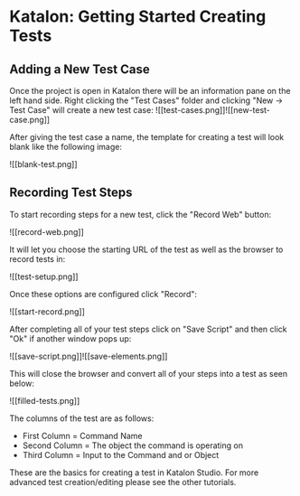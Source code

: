 # Katalon: Getting Started Creating Tests

## Adding a New Test Case

Once the project is open in Katalon there will be an information pane on the left hand side. Right clicking the "Test Cases" folder and clicking "New -> Test Case" will create a new test case:
![[test-cases.png]]![[new-test-case.png]]

After giving the test case a name, the template for creating a test will look blank like the following image:

![[blank-test.png]]


## Recording Test Steps

To start recording steps for a new test, click the "Record Web" button:

![[record-web.png]]

It will let you choose the starting URL of the test as well as the browser to record tests in:

![[test-setup.png]]

Once these options are configured click "Record":

![[start-record.png]]

After completing all of your test steps click on "Save Script" and then click "Ok" if another window pops up:

![[save-script.png]]![[save-elements.png]]

This will close the browser and convert all of your steps into a test as seen below:

![[filled-tests.png]]

The columns of the test are as follows:

- First Column = Command Name
- Second Column = The object the command is operating on
- Third Column = Input to the Command and or Object

These are the basics for creating a test in Katalon Studio. For more advanced test creation/editing please see the other tutorials.